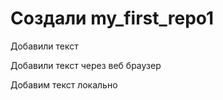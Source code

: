 ﻿# Создали my_first_repo1

Добавили текст 

Добавили текст через веб браузер

Добавим текст локально 